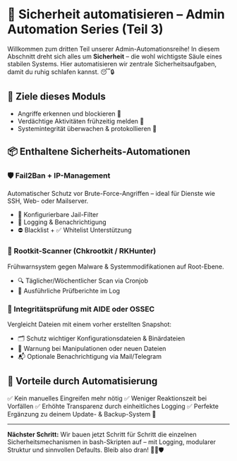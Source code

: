# 🔐 Sicherheit automatisieren – Admin Automation Series (Teil 3)

Willkommen zum dritten Teil unserer Admin-Automationsreihe! In diesem Abschnitt dreht sich alles um **Sicherheit** – die wohl wichtigste Säule eines stabilen Systems. Hier automatisieren wir zentrale Sicherheitsaufgaben, damit du ruhig schlafen kannst. 😴🔒

## 🚀 Ziele dieses Moduls

* Angriffe erkennen und blockieren 🔐
* Verdächtige Aktivitäten frühzeitig melden 🧠
* Systemintegrität überwachen & protokollieren 🧾

## 📦 Enthaltene Sicherheits-Automationen

### 🛡️ Fail2Ban + IP-Management

Automatischer Schutz vor Brute-Force-Angriffen – ideal für Dienste wie SSH, Web- oder Mailserver.

* 🧰 Konfigurierbare Jail-Filter
* 🧾 Logging & Benachrichtigung
* ⛔ Blacklist + ✅ Whitelist Unterstützung

### 🦠 Rootkit-Scanner (Chkrootkit / RKHunter)

Frühwarnsystem gegen Malware & Systemmodifikationen auf Root-Ebene.

* 🔍 Täglicher/Wöchentlicher Scan via Cronjob
* 🧾 Ausführliche Prüfberichte im Log

### 🧬 Integritätsprüfung mit AIDE oder OSSEC

Vergleicht Dateien mit einem vorher erstellten Snapshot:

* 🗂️ Schutz wichtiger Konfigurationsdateien & Binärdateien
* 📌 Warnung bei Manipulationen oder neuen Dateien
* 📬 Optionale Benachrichtigung via Mail/Telegram

## 🔗 Vorteile durch Automatisierung

✅ Kein manuelles Eingreifen mehr nötig
✅ Weniger Reaktionszeit bei Vorfällen
✅ Erhöhte Transparenz durch einheitliches Logging
✅ Perfekte Ergänzung zu deinem Update- & Backup-System 💾

---

**Nächster Schritt:**
Wir bauen jetzt Schritt für Schritt die einzelnen Sicherheitsmechanismen in bash-Skripten auf – mit Logging, modularer Struktur und sinnvollen Defaults.
Bleib also dran! 🧑‍💻🛡️
